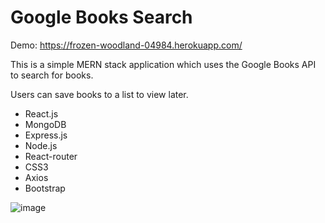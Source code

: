 # Google Books Search

Demo: https://frozen-woodland-04984.herokuapp.com/

This is a simple MERN stack application which uses the Google Books API to search for books. 

Users can save books to a list to view later.

- React.js
- MongoDB
- Express.js
- Node.js
- React-router
- CSS3
- Axios
- Bootstrap

![image](https://user-images.githubusercontent.com/50982277/69002471-c3bfb100-08a4-11ea-91cd-f116c27b7f4e.png)
